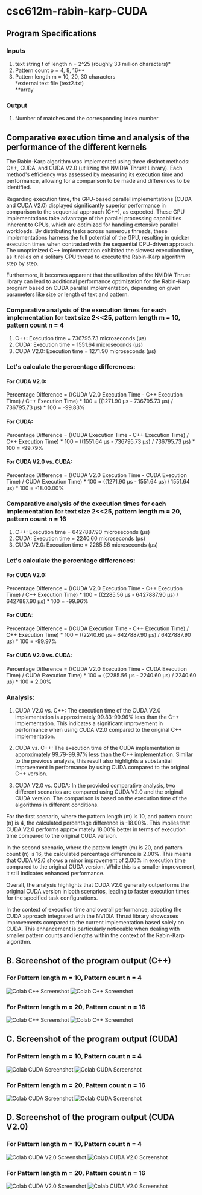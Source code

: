 # csc612m-rabin-karp-CUDA

## Program Specifications
### Inputs
1. text string t of length n = 2^25 (roughly 33 million characters)*
2. Pattern count p = 4, 8, 16**
3. Pattern length m = 10, 20, 30 characters
 <br />  *external text file (text2.txt)
 <br />  **array 

### Output
1. Number of matches and the corresponding index number

## Comparative execution time and analysis of the performance of the different kernels
The Rabin-Karp algorithm was implemented using three distinct methods: C++, CUDA, and CUDA V2.0 (utilizing the NVIDIA Thrust Library). Each method's efficiency was assessed by measuring its execution time and performance, allowing for a comparison to be made and differences to be identified.

Regarding execution time, the GPU-based parallel implementations (CUDA and CUDA V2.0) displayed significantly superior performance in comparison to the sequential approach (C++), as expected. These GPU implementations take advantage of the parallel processing capabilities inherent to GPUs, which are optimized for handling extensive parallel workloads. By distributing tasks across numerous threads, these implementations harness the full potential of the GPU, resulting in quicker execution times when contrasted with the sequential CPU-driven approach. The unoptimized C++ implementation exhibited the slowest execution time, as it relies on a solitary CPU thread to execute the Rabin-Karp algorithm step by step.

Furthermore, it becomes apparent that the utilization of the NVIDIA Thrust library can lead to additional performance optimization for the Rabin-Karp program based on CUDA parallel implementation, depending on given parameters like size or length of text and pattern.

### Comparative analysis of the execution times for each implementation for text size 2<<25, pattern length m = 10, pattern count n = 4
1. C++: Execution time = 736795.73 microseconds (μs)
2. CUDA: Execution time = 1551.64 microseconds (μs)
3. CUDA V2.0: Execution time = 1271.90 microseconds (μs)

### Let's calculate the percentage differences:

#### For CUDA V2.0: <br />
Percentage Difference = ((CUDA V2.0 Execution Time - C++ Execution Time) / C++ Execution Time) * 100 = ((1271.90 μs - 736795.73 μs) / 736795.73 μs) * 100 = -99.83%

#### For CUDA: <br />
Percentage Difference = ((CUDA Execution Time - C++ Execution Time) / C++ Execution Time) * 100 = ((1551.64 μs - 736795.73 μs) / 736795.73 μs) * 100 = -99.79%

#### For CUDA V2.0 vs. CUDA: <br />
Percentage Difference = ((CUDA V2.0 Execution Time - CUDA Execution Time) / CUDA Execution Time) * 100 = ((1271.90 μs - 1551.64 μs) / 1551.64 μs) * 100 = -18.00.00%

### Comparative analysis of the execution times for each implementation for text size 2<<25, pattern length m = 20, pattern count n = 16
1. C++: Execution time = 6427887.90 microseconds (μs)
2. CUDA: Execution time = 2240.60 microseconds (μs)
3. CUDA V2.0: Execution time = 2285.56 microseconds (μs)

### Let's calculate the percentage differences:

#### For CUDA V2.0: <br />
Percentage Difference = ((CUDA V2.0 Execution Time - C++ Execution Time) / C++ Execution Time) * 100 = ((2285.56 μs - 6427887.90 μs) / 6427887.90 μs) * 100 = -99.96%

#### For CUDA: <br />
Percentage Difference = ((CUDA Execution Time - C++ Execution Time) / C++ Execution Time) * 100 = ((2240.60 μs - 6427887.90 μs) / 6427887.90 μs) * 100 = -99.97%

#### For CUDA V2.0 vs. CUDA: <br />
Percentage Difference = ((CUDA V2.0 Execution Time - CUDA Execution Time) / CUDA Execution Time) * 100 = ((2285.56 μs - 2240.60 μs) / 2240.60 μs) * 100 = 2.00%

### Analysis:

1. CUDA V2.0 vs. C++:
   The execution time of the CUDA V2.0 implementation is approximately 99.83-99.96% less than the C++ implementation. This indicates a significant improvement in performance when using CUDA V2.0 compared to the original C++ implementation.

2. CUDA vs. C++:
   The execution time of the CUDA implementation is approximately 99.79-99.97% less than the C++ implementation. Similar to the previous analysis, this result also highlights a substantial improvement in performance by using CUDA compared to the original C++ version.

3. CUDA V2.0 vs. CUDA:
   In the provided comparative analysis, two different scenarios are compared using CUDA V2.0 and the original CUDA version. The comparison is based on the execution time of the algorithms in different conditions.

For the first scenario, where the pattern length (m) is 10, and pattern count (n) is 4, the calculated percentage difference is -18.00%. This implies that CUDA V2.0 performs approximately 18.00% better in terms of execution time compared to the original CUDA version.

In the second scenario, where the pattern length (m) is 20, and pattern count (n) is 16, the calculated percentage difference is 2.00%. This means that CUDA V2.0 shows a minor improvement of 2.00% in execution time compared to the original CUDA version. While this is a smaller improvement, it still indicates enhanced performance.

Overall, the analysis highlights that CUDA V2.0 generally outperforms the original CUDA version in both scenarios, leading to faster execution times for the specified task configurations.

In the context of execution time and overall performance, adopting the CUDA approach integrated with the NVIDIA Thrust library showcases improvements compared to the current implementation based solely on CUDA. This enhancement is particularly noticeable when dealing with smaller pattern counts and lengths within the context of the Rabin-Karp algorithm.

## B. Screenshot of the program output (C++)
### For Pattern length m = 10, Pattern count n = 4
![Colab C++ Screenshot](https://github.com/jmsarmiento11/csc612m-rabin-karp-CUDA/blob/dd32aedc39d325f4aefc304172b38d549c3bcee5/RK%20C2.png)
![Colab C++ Screenshot](https://github.com/jmsarmiento11/csc612m-rabin-karp-CUDA/blob/dd32aedc39d325f4aefc304172b38d549c3bcee5/RK%20C2b.png)

### For Pattern length m = 20, Pattern count n = 16
![Colab C++ Screenshot](https://github.com/jmsarmiento11/csc612m-rabin-karp-CUDA/blob/9a320f26bb5392efb5dc6030faf35f995c524359/RK%20C1.png)
![Colab C++ Screenshot](https://github.com/jmsarmiento11/csc612m-rabin-karp-CUDA/blob/9a320f26bb5392efb5dc6030faf35f995c524359/RK%20C1b.png)


## C. Screenshot of the program output (CUDA)
### For Pattern length m = 10, Pattern count n = 4
![Colab CUDA Screenshot](https://github.com/jmsarmiento11/csc612m-rabin-karp-CUDA/blob/dd32aedc39d325f4aefc304172b38d549c3bcee5/RK%20CUDA2%201a.png)
![Colab CUDA Screenshot](https://github.com/jmsarmiento11/csc612m-rabin-karp-CUDA/blob/dd32aedc39d325f4aefc304172b38d549c3bcee5/RK%20CUDA2%201b.png)

### For Pattern length m = 20, Pattern count n = 16
![Colab CUDA Screenshot](https://github.com/jmsarmiento11/csc612m-rabin-karp-CUDA/blob/9a320f26bb5392efb5dc6030faf35f995c524359/RK%20CUDA1a.png)
![Colab CUDA Screenshot](https://github.com/jmsarmiento11/csc612m-rabin-karp-CUDA/blob/9a320f26bb5392efb5dc6030faf35f995c524359/RK%20CUDA1b.png)

## D. Screenshot of the program output (CUDA V2.0)
### For Pattern length m = 10, Pattern count n = 4
![Colab CUDA V2.0 Screenshot](https://github.com/jmsarmiento11/csc612m-rabin-karp-CUDA/blob/dd32aedc39d325f4aefc304172b38d549c3bcee5/RK%20CUDA2%202a.png)
![Colab CUDA V2.0 Screenshot](https://github.com/jmsarmiento11/csc612m-rabin-karp-CUDA/blob/dd32aedc39d325f4aefc304172b38d549c3bcee5/RK%20CUDA2%202b.png)

### For Pattern length m = 20, Pattern count n = 16
![Colab CUDA V2.0 Screenshot](https://github.com/jmsarmiento11/csc612m-rabin-karp-CUDA/blob/9a320f26bb5392efb5dc6030faf35f995c524359/RK%20CUDA2%201a.png)
![Colab CUDA V2.0 Screenshot](https://github.com/jmsarmiento11/csc612m-rabin-karp-CUDA/blob/9a320f26bb5392efb5dc6030faf35f995c524359/RK%20CUDA2%201b.png)

